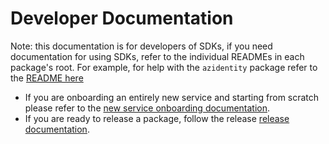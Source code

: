 # Developer Documentation

Note: this documentation is for developers of SDKs, if you need documentation for using SDKs, refer to the individual READMEs in each package's root. For example, for help with the `azidentity` package refer to the [README here](https://github.com/Azure/azure-sdk-for-go/blob/main/sdk/azidentity/README.md)

- If you are onboarding an entirely new service and starting from scratch please refer to the [new service onboarding documentation][new_service_docs].
- If you are ready to release a package, follow the release [release documentation][release].

<!-- LINKS -->
[new_service_docs]: https://github.com/Azure/azure-sdk-for-go/blob/main/documentation/developer_setup.md
[release]: https://github.com/Azure/azure-sdk-for-go/blob/main/documentation/release.md